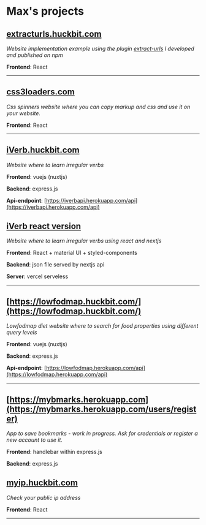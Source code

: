 # Max's projects

## [extracturls.huckbit.com](https://extracturls.huckbit.com/)

_Website implementation example using the plugin [extract-urls](https://www.npmjs.com/package/extract-urls) I developed and published on npm_

**Frontend**: React

---

## [css3loaders.com](https://css3loaders.com/)

_Css spinners website where you can copy markup and css and use it on your website._

**Frontend**: React

---

## [iVerb.huckbit.com](https://iverb.huckbit.com/)

_Website where to learn irregular verbs_

**Frontend**: vuejs (nuxtjs)

**Backend**: express.js

**Api-endpoint**: [https://iverbapi.herokuapp.com/api](https://iverbapi.herokuapp.com/api)


## [iVerb react version](https://iverb.vercel.app/)

_Website where to learn irregular verbs using react and nextjs_

**Frontend**: React + material UI + styled-components

**Backend**: json file served by nextjs api

**Server**: vercel serveless

---

## [https://lowfodmap.huckbit.com/](https://lowfodmap.huckbit.com/)

_Lowfodmap diet website where to search for food properties using different query levels_

**Frontend**: vuejs (nuxtjs)

**Backend**: express.js

**Api-endpoint**: [https://lowfodmap.herokuapp.com/api](https://lowfodmap.herokuapp.com/api)

---

## [https://mybmarks.herokuapp.com](https://mybmarks.herokuapp.com/users/register)

_App to save bookmarks - work in progress. Ask for credentials or register a new account to use it._

**Frontend**: handlebar within express.js

**Backend**: express.js


## [myip.huckbit.com](https://myip.huckbit.com/)

_Check your public ip address_

**Frontend**: React

---
